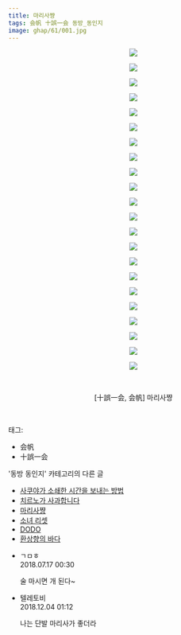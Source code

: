 ```yaml
---
title: 마리사쨩
tags: 会帆 十誤一会 동방_동인지
image: ghap/61/001.jpg
---
```

<div class="article">
<p style="text-align: center; clear: none; float: none;"><img src="{{ site.nasurl }}/ghap/61/001.jpg"/></p>
<p style="text-align: center; clear: none; float: none;"><img src="{{ site.nasurl }}/ghap/61/002.jpg"/></p>
<p style="text-align: center; clear: none; float: none;"><img src="{{ site.nasurl }}/ghap/61/003.jpg"/></p>
<p style="text-align: center; clear: none; float: none;"><img src="{{ site.nasurl }}/ghap/61/004.jpg"/></p>
<p style="text-align: center; clear: none; float: none;"><img src="{{ site.nasurl }}/ghap/61/005.jpg"/></p>
<p style="text-align: center; clear: none; float: none;"><img src="{{ site.nasurl }}/ghap/61/006.jpg"/></p>
<p style="text-align: center; clear: none; float: none;"><img src="{{ site.nasurl }}/ghap/61/007.jpg"/></p>
<p style="text-align: center; clear: none; float: none;"><img src="{{ site.nasurl }}/ghap/61/008.jpg"/></p>
<p style="text-align: center; clear: none; float: none;"><img src="{{ site.nasurl }}/ghap/61/009.jpg"/></p>
<p style="text-align: center; clear: none; float: none;"><img src="{{ site.nasurl }}/ghap/61/010.jpg"/></p>
<p style="text-align: center; clear: none; float: none;"><img src="{{ site.nasurl }}/ghap/61/011.jpg"/></p>
<p style="text-align: center; clear: none; float: none;"><img src="{{ site.nasurl }}/ghap/61/012.jpg"/></p>
<p style="text-align: center; clear: none; float: none;"><img src="{{ site.nasurl }}/ghap/61/013.jpg"/></p>
<p style="text-align: center; clear: none; float: none;"><img src="{{ site.nasurl }}/ghap/61/014.jpg"/></p>
<p style="text-align: center; clear: none; float: none;"><img src="{{ site.nasurl }}/ghap/61/015.jpg"/></p>
<p style="text-align: center; clear: none; float: none;"><img src="{{ site.nasurl }}/ghap/61/016.jpg"/></p>
<p style="text-align: center; clear: none; float: none;"><img src="{{ site.nasurl }}/ghap/61/017.jpg"/></p>
<p style="text-align: center; clear: none; float: none;"><img src="{{ site.nasurl }}/ghap/61/018.jpg"/></p>
<p style="text-align: center; clear: none; float: none;"><img src="{{ site.nasurl }}/ghap/61/019.jpg"/></p>
<p style="text-align: center; clear: none; float: none;"><img src="{{ site.nasurl }}/ghap/61/020.jpg"/></p>
<p style="text-align: center; clear: none; float: none;"><img src="{{ site.nasurl }}/ghap/61/021.jpg"/></p>
<p style="text-align: center; clear: none; float: none;"><img src="{{ site.nasurl }}/ghap/61/022.jpg"/></p>
<p style="text-align: center; clear: none; float: none;"><br/></p>
<p style="text-align: center; clear: none; float: none;">[十誤一会, 会帆] 마리사쨩</p>
<p><br/></p>
</div><div class="tagTrail">
<p>태그: </p>
<ul>
<li>会帆</li>
<li>十誤一会</li>
</ul>
</div><div class="another">
<p>'동방 동인지' 카테고리의 다른 글</p>
<ul>
<li><a href="/2016-06-16-ghap_63">사쿠야가 소쇄한 시간을 보내는 방법</a></li>
<li><a href="/2016-06-16-ghap_62">치르노가 사과합니다</a></li>
<li><a href="/2016-06-16-ghap_61">마리사쨩</a></li>
<li><a href="/2016-06-16-ghap_60">소녀 리셋</a></li>
<li><a href="/2016-06-16-ghap_59">DODO</a></li>
<li><a href="/2016-06-16-ghap_58">환상향의 바다</a></li>
</ul>
</div><div class="cb_module cb_fluid">
<div class="cb_wrt cb_profile">
<div class="comment">
<ul>
<li class="cb_thumb_off" id="comment15288222">
<div class="cb_comment_area">
<div class="cb_info_area">
<div class="cb_section">
<span class="cb_nick_name">ㄱㅁㅎ</span>
</div>
<div class="cb_section">
<span class="cb_date">2018.07.17 00:30 </span>
</div>
</div>
<div class="cb_dsc_comment">
<p class="cb_dsc">
											술 마시면 개 된다~
										</p>
</div>
</div></li>
<li class="cb_thumb_off" id="comment15382020">
<div class="cb_comment_area">
<div class="cb_info_area">
<div class="cb_section">
<span class="cb_nick_name">텔레토비</span>
</div>
<div class="cb_section">
<span class="cb_date">2018.12.04 01:12 </span>
</div>
</div>
<div class="cb_dsc_comment">
<p class="cb_dsc">
											나는 단발 마리사가 좋더라
										</p>
</div>
</div></li>
</ul>
</div>
</div><!-- commentList close -->
</div>